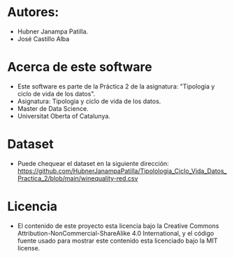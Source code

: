 # Autores: 
* Hubner Janampa Patilla. 
* José Castillo Alba

# Acerca de este software
* Este software es parte de la Práctica 2 de la asignatura: "Tipologia y ciclo de vida de los datos".
* Asignatura: Tipologia y ciclo de vida de los datos.
* Master de Data Science.
* Universitat Oberta of Catalunya.

# Dataset
* Puede chequear el dataset en la siguiente dirección:
https://github.com/HubnerJanampaPatilla/Tipolologia_Ciclo_Vida_Datos_Practica_2/blob/main/winequality-red.csv

# Licencia
* El contenido de este proyecto esta licencia bajo la Creative Commons Attribution-NonCommercial-ShareAlike 4.0 International, y el código fuente usado para mostrar este contenido esta licenciado bajo la MIT license.
